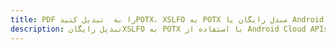 ---title: PDF را به  تبدیل کنیدPOTX، XSLFO به POTX مبدل رایگان یا Android SDKdescription: تبدیل رایگانXSLFO به POTX با استفاده از Android Cloud APIs & SDK همچنین اسناد PDF را در Cloud ایجاد، ویرایش و رندر کنید.---